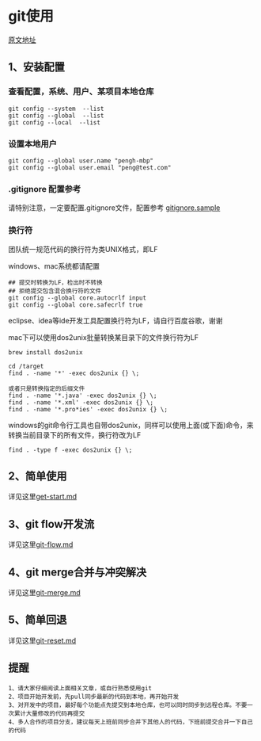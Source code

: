# git使用
[原文地址](https://github.com/penghcn/start/tree/master/git)

## 1、安装配置
### 查看配置，系统、用户、某项目本地仓库
    git config --system  --list
    git config --global  --list
    git config --local  --list

### 设置本地用户
    git config --global user.name "pengh-mbp"
    git config --global user.email "peng@test.com"

### .gitignore 配置参考
请特别注意，一定要配置.gitignore文件，配置参考 [gitignore.sample](./gitignore.sample)

### 换行符
团队统一规范代码的换行符为类UNIX格式，即LF

windows、mac系统都请配置

    ## 提交时转换为LF，检出时不转换
    ## 拒绝提交包含混合换行符的文件
    git config --global core.autocrlf input
    git config --global core.safecrlf true

eclipse、idea等ide开发工具配置换行符为LF，请自行百度谷歌，谢谢

mac下可以使用dos2unix批量转换某目录下的文件换行符为LF

    brew install dos2unix

    cd /target
    find . -name '*' -exec dos2unix {} \;

    或者只是转换指定的后缀文件
    find . -name '*.java' -exec dos2unix {} \;
    find . -name '*.xml' -exec dos2unix {} \;
    find . -name '*.pro*ies' -exec dos2unix {} \;

windows的git命令行工具也自带dos2unix，同样可以使用上面(或下面)命令，来转换当前目录下的所有文件，换行符改为LF

    find . -type f -exec dos2unix {} \;

## 2、简单使用
详见这里[get-start.md](./get-start.md)

## 3、git flow开发流
详见这里[git-flow.md](./git-flow.md)

## 4、git merge合并与冲突解决
详见这里[git-merge.md](./git-merge.md)

## 5、简单回退
详见这里[git-reset.md](./git-reset.md)

## 提醒
    1、请大家仔细阅读上面相关文章，或自行熟悉使用git
    2、项目开始开发前，先pull同步最新的代码到本地，再开始开发
    3、对开发中的项目，最好每个功能点先提交到本地仓库，也可以同时同步到远程仓库。不要一次累计大量修改的代码再提交
    4、多人合作的项目分支，建议每天上班前同步合并下其他人的代码，下班前提交合并一下自己的代码


